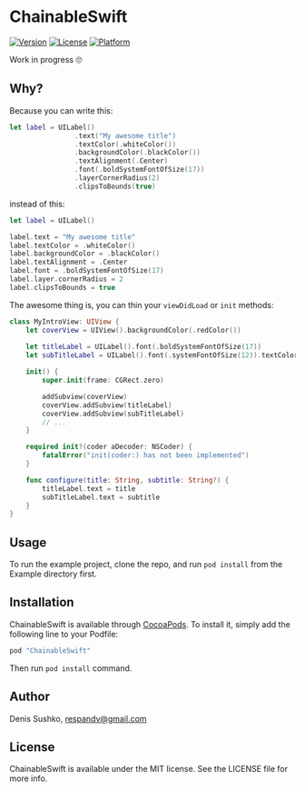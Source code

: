 # ChainableSwift

[![Version](https://img.shields.io/cocoapods/v/ChainableSwift.svg?style=flat)](http://cocoapods.org/pods/ChainableSwift)
[![License](https://img.shields.io/cocoapods/l/ChainableSwift.svg?style=flat)](http://cocoapods.org/pods/ChainableSwift)
[![Platform](https://img.shields.io/cocoapods/p/ChainableSwift.svg?style=flat)](http://cocoapods.org/pods/ChainableSwift)

Work in progress 🙄

## Why?

Because you can write this:

```swift
let label = UILabel()
                .text("My awesome title")
                .textColor(.whiteColor())
                .backgroundColor(.blackColor())
                .textAlignment(.Center)
                .font(.boldSystemFontOfSize(17))
                .layerCornerRadius(2)
                .clipsToBounds(true)
```

instead of this:

```swift
let label = UILabel()

label.text = "My awesome title"
label.textColor = .whiteColor()
label.backgroundColor = .blackColor()
label.textAlignment = .Center
label.font = .boldSystemFontOfSize(17)
label.layer.cornerRadius = 2
label.clipsToBounds = true
```

The awesome thing is, you can thin your `viewDidLoad` or `init` methods:

```swift
class MyIntroView: UIView {
    let coverView = UIView().backgroundColor(.redColor())
    
    let titleLabel = UILabel().font(.boldSystemFontOfSize(17))
    let subTitleLabel = UILabel().font(.systemFontOfSize(12)).textColor(.grayColor())

    init() {
        super.init(frame: CGRect.zero)

        addSubview(coverView)
        coverView.addSubview(titleLabel)
        coverView.addSubview(subTitleLabel)
        // ...
    }

    required init?(coder aDecoder: NSCoder) {
        fatalError("init(coder:) has not been implemented")
    }

    func configure(title: String, subtitle: String?) {
        titleLabel.text = title
        subTitleLabel.text = subtitle
    }
}
```

## Usage

To run the example project, clone the repo, and run `pod install` from the Example directory first.

## Installation

ChainableSwift is available through [CocoaPods](http://cocoapods.org). To install
it, simply add the following line to your Podfile:

```ruby
pod "ChainableSwift"
```

Then run `pod install` command.

## Author

Denis Sushko, respandv@gmail.com

## License

ChainableSwift is available under the MIT license. See the LICENSE file for more info.
